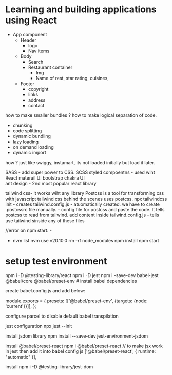 # Learning and building applications using React

-   App component
    -   Header
        -   logo
        -   Nav items
    -   Body
        -   Search
        -   Restaurant container
            -   Img
            -   Name of rest, star rating, cuisines,
    -   Footer
        -   copyright
        -   links
        -   address
        -   contact

how to make smaller bundles ? how to make logical separation of code.

-   chunking
-   code splitting
-   dynamic bundling
-   lazy loading
-   on demand loading
-   dynamic import

how ?
just like swiggy, instamart,
its not loaded initially but load it later.

SASS - add super power to CSS.
SCSS
styled compoentns - used wiht React
materail UI
bootstrap
chakra UI  
ant design - 2nd most popular react library

tailwind css- it works wiht any library
Postcss is a tool for transforming css with javascript
tailwind css behind the scenes uses postcss.
npx tailwindcss init - creates tailwind.config.js - atuomatically created.
we have to create .postcssrc file manually. - config file for postcss and paste the code. It tells postcss to read from tailwind.
add content inside tailwind.config.js - tells use tailwind sinside any of these files

//error on npm start. -

-   nvm list
    nvm use v20.10.0
    rm -rf node_modules
    npm install
    npm start

# setup test environment

npm i -D @testing-library/react
npm i -D jest
npm i -save-dev babel-jest @babel/core @babel/preset-env # install babel dependencies

create babel.config.js and add below:

module.exports = {
presets: [['@babel/preset-env', {targets: {node: 'current'}}]],
};

configure parcel to disable default babel transpilation

jest configuration
npx jest --init

install jsdom library
npm install --save-dev jest-environment-jsdom

install @babel/preset-react
npm i @babel/preset-react // to make jsx work in jest
then add it into babel config js
['@babel/preset-react', { runtime: "automatic" }],

install npm i -D @testing-library/jest-dom

